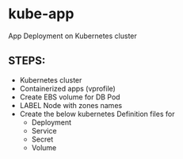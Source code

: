 # kube-app
App Deployment on Kubernetes cluster 

STEPS:
-
- Kubernetes cluster
- Containerized apps (vprofile) 
- Create EBS volume for DB Pod 
- LABEL Node with zones names 
- Create the below kubernetes Definition files for 
  - Deployment 
  - Service 
  - Secret 
  - Volume
